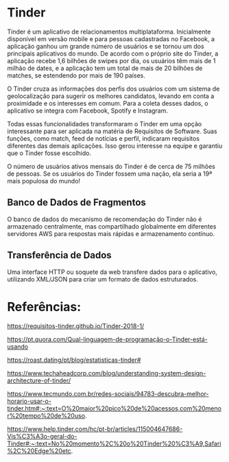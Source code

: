 # Tinder

Tinder é um aplicativo de relacionamentos multiplataforma. Inicialmente disponível em versão mobile e para pessoas cadastradas no Facebook, a aplicação ganhou um grande número de usuários e se tornou um dos principais aplicativos do mundo. De acordo com o próprio site do Tinder, a aplicação recebe 1,6 bilhões de swipes por dia, os usuários têm mais de 1 milhão de dates, e a aplicação tem um total de mais de 20 bilhões de matches, se estendendo por mais de 190 países.

O Tinder cruza as informações dos perfis dos usuários com um sistema de geolocalização para sugerir os melhores candidatos, levando em conta a proximidade e os interesses em comum. Para a coleta desses dados, o aplicativo se integra com Facebook, Spotify e Instagram.

Todas essas funcionalidades transformaram o Tinder em uma opção interessante para ser aplicada na matéria de Requisitos de Software. Suas funções, como match, feed de notícias e perfil, indicaram requisitos diferentes das demais aplicações. Isso gerou interesse na equipe e garantiu que o Tinder fosse escolhido.


O número de usuários ativos mensais do Tinder é de cerca de 75 milhões de pessoas. Se os usuários do Tinder fossem uma nação, ela seria a 19ª mais populosa do mundo!

## Banco de Dados de Fragmentos

O banco de dados do mecanismo de recomendação do Tinder não é armazenado centralmente, mas compartilhado globalmente em diferentes servidores AWS para respostas mais rápidas e armazenamento contínuo.

## Transferência de Dados

Uma interface HTTP ou soquete da web transfere dados para o aplicativo, utilizando XML/JSON para criar um formato de dados estruturados.

# Referências:
https://requisitos-tinder.github.io/Tinder-2018-1/

https://pt.quora.com/Qual-linguagem-de-programação-o-Tinder-está-usando

https://roast.dating/pt/blog/estatisticas-tinder#

https://www.techaheadcorp.com/blog/understanding-system-design-architecture-of-tinder/

https://www.tecmundo.com.br/redes-sociais/94783-descubra-melhor-horario-usar-o-tinder.htm#:~:text=O%20maior%20pico%20de%20acessos,com%20menor%20tempo%20de%20uso.

https://www.help.tinder.com/hc/pt-br/articles/115004647686-Vis%C3%A3o-geral-do-Tinder#:~:text=No%20momento%2C%20o%20Tinder%20%C3%A9,Safari%2C%20Edge%20etc.
